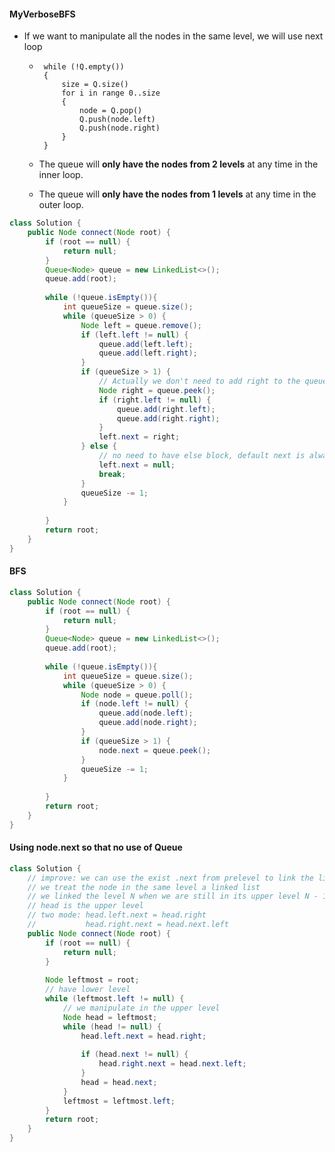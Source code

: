 #### MyVerboseBFS

* If we want to manipulate all the nodes in the same level, we will use next loop

  * ```pseudocode
     while (!Q.empty())
     {
         size = Q.size()
         for i in range 0..size
         {
             node = Q.pop()
             Q.push(node.left)
             Q.push(node.right)
         }
     }
    ```

  * The queue will **only have the nodes from 2 levels** at any time in the inner loop. 
  * The queue will **only have the nodes from 1 levels** at any time in the outer loop. 

```java
class Solution {
    public Node connect(Node root) {
        if (root == null) {
            return null;
        }
        Queue<Node> queue = new LinkedList<>();
        queue.add(root);
        
        while (!queue.isEmpty()){
            int queueSize = queue.size();
            while (queueSize > 0) {
                Node left = queue.remove();
                if (left.left != null) {
                    queue.add(left.left);
                    queue.add(left.right);
                }                
                if (queueSize > 1) {
                  	// Actually we don't need to add right to the queue, it should be added next turn;
                    Node right = queue.peek();
                    if (right.left != null) {
                        queue.add(right.left);
                        queue.add(right.right);
                    }
                    left.next = right;
                } else {
                  	// no need to have else block, default next is always null
                    left.next = null;
                    break;
                }
                queueSize -= 1;
            }
            
        }
        return root;
    }
}
```



#### BFS

```java
class Solution {
    public Node connect(Node root) {
        if (root == null) {
            return null;
        }
        Queue<Node> queue = new LinkedList<>();
        queue.add(root);
        
        while (!queue.isEmpty()){
            int queueSize = queue.size();
            while (queueSize > 0) {
                Node node = queue.poll();
                if (node.left != null) {
                    queue.add(node.left);
                    queue.add(node.right);
                }                
                if (queueSize > 1) {
                    node.next = queue.peek();
                }
                queueSize -= 1;
            }
            
        }
        return root;
    }
}
```

#### Using node.next so that no use of Queue

```java
class Solution {
    // improve: we can use the exist .next from prelevel to link the list
    // we treat the node in the same level a linked list
    // we linked the level N when we are still in its upper level N - 1
    // head is the upper level
    // two mode: head.left.next = head.right
    //           head.right.next = head.next.left
    public Node connect(Node root) {
        if (root == null) {
            return null;
        }
        
        Node leftmost = root;
        // have lower level
        while (leftmost.left != null) {
            // we manipulate in the upper level
            Node head = leftmost;
            while (head != null) {
                head.left.next = head.right;
                
                if (head.next != null) {
                    head.right.next = head.next.left;
                }
                head = head.next;
            }
            leftmost = leftmost.left;
        }            
        return root;
    }
}
```

